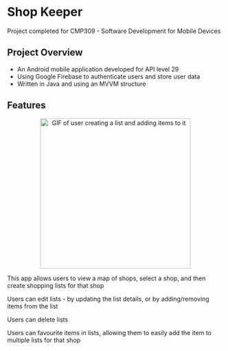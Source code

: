 # Shop Keeper

Project completed for CMP309 - Software Development for Mobile Devices

## Project Overview
- An Android mobile application developed for API level 29
- Using Google Firebase to authenticate users and store user data
- Written in Java and using an MVVM structure

## Features
<p align="center">
  <img src="[your_relative_path_here_number_2_large_name](https://github.com/otto2048/shopKeeper-project/blob/main/images/createList.gif?raw=true)" width="350" alt="GIF of user creating a list and adding items to it">
</p>
This app allows users to view a map of shops, select a shop, and then create shopping lists for that shop


Users can edit lists - by updating the list details, or by adding/removing items from the list

Users can delete lists

Users can favourite items in lists, allowing them to easily add the item to multiple lists for that shop
